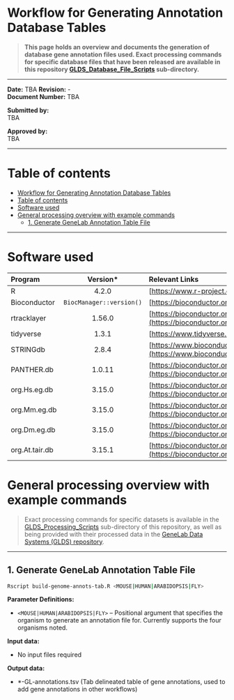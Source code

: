 # Workflow for Generating Annotation Database Tables

> **This page holds an overview and documents the generation of database gene annotation files used. Exact processing commands for specific database files that have been released are available in this repository [GLDS_Database_File_Scripts](GLDS_Database_File_Scripts) sub-directory.**  

---

**Date:** TBA
**Revision:** -  
**Document Number:** TBA

**Submitted by:**  
TBA

**Approved by:**  
TBA 

---

# Table of contents  

- [Workflow for Generating Annotation Database Tables](#workflow-for-generating-annotation-database-tables)
- [Table of contents](#table-of-contents)
- [Software used](#software-used)
- [General processing overview with example commands](#general-processing-overview-with-example-commands)
  - [1. Generate GeneLab Annotation Table File](#1-generate-genelab-annotation-table-file)

---

# Software used

|Program|Version*|Relevant Links|
|:------|:------:|:-------------|
|R|4.2.0|[https://www.r-project.org/](https://www.r-project.org/)|
|Bioconductor|`BiocManager::version()`|[https://bioconductor.org](https://bioconductor.org)| #TODO: Add Biocoductor version
|rtracklayer|1.56.0|[https://bioconductor.org/packages/release/bioc/html/rtracklayer.html](https://bioconductor.org/packages/release/bioc/html/rtracklayer.html)|
|tidyverse|1.3.1|[https://www.tidyverse.org](https://www.tidyverse.org)|
|STRINGdb|2.8.4|[https://www.bioconductor.org/packages/release/bioc/html/STRINGdb.html](https://www.bioconductor.org/packages/release/bioc/html/STRINGdb.html)|
|PANTHER.db|1.0.11|[https://bioconductor.org/packages/release/data/annotation/html/PANTHER.db.html](https://bioconductor.org/packages/release/data/annotation/html/PANTHER.db.html)|
|org.Hs.eg.db|3.15.0|[https://bioconductor.org/packages/release/data/annotation/html/org.Hs.eg.db.html](https://bioconductor.org/packages/release/data/annotation/html/org.Hs.eg.db.html)|
|org.Mm.eg.db|3.15.0|[https://bioconductor.org/packages/release/data/annotation/html/org.Mm.eg.db.html](https://bioconductor.org/packages/release/data/annotation/html/org.Mm.eg.db.html)|
|org.Dm.eg.db|3.15.0|[https://bioconductor.org/packages/release/data/annotation/html/org.Dm.eg.db.html](https://bioconductor.org/packages/release/data/annotation/html/org.Dm.eg.db.html)|
|org.At.tair.db|3.15.1|[https://bioconductor.org/packages/release/data/annotation/html/org.At.tair.db.html](https://bioconductor.org/packages/release/data/annotation/html/org.At.tair.db.html)|

# General processing overview with example commands

> Exact processing commands for specific datasets is available in the [GLDS_Processing_Scripts](GLDS_Processing_Scripts) sub-directory of this repository, as well as being provided with their processed data in the [GeneLab Data Systems (GLDS) repository](https://genelab-data.ndc.nasa.gov/genelab/projects).  

---

## 1. Generate GeneLab Annotation Table File

```bash
Rscript build-genome-annots-tab.R <MOUSE|HUMAN|ARABIDOPSIS|FLY>
```

**Parameter Definitions:**

- `<MOUSE|HUMAN|ARABIDOPSIS|FLY>` – Positional argument that specifies the organism to generate an annotation file for. Currently supports the four organisms noted.

**Input data:**

- No input files required

**Output data:**

- *-GL-annotations.tsv (Tab delineated table of gene annotations, used to add gene annotations in other workflows)
